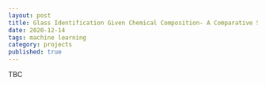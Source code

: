 ```yaml
---
layout: post
title: Glass Identification Given Chemical Composition- A Comparative Study of Random Forests and Decision Trees
date: 2020-12-14
tags: machine learning
category: projects
published: true
---
```


TBC
